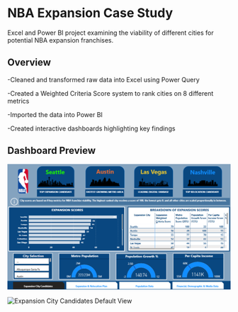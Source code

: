 # NBA Expansion Case Study

Excel and Power BI project examining the viability of different cities for potential NBA expansion franchises.

## Overview
-Cleaned and transformed raw data into Excel using Power Query

-Created a Weighted Criteria Score system to rank cities on 8 different metrics

-Imported the data into Power BI

-Created interactive dashboards highlighting key findings

## Dashboard Preview
![Expansion City Candidates Default View](https://github.com/SamKelly-bi/NBA-Expansion-Case-Study/blob/main/Screenshot/Expansion%20City%20Candidates%20Slide%20Default.png?raw=true)

<img src="[image-url](https://github.com/SamKelly-bi/NBA-Expansion-Case-Study/blob/main/Screenshot/Expansion%20City%20Candidates%20Slide%20Default.png?raw=true)" alt="Expansion City Candidates Default View" width="150" height="100">
